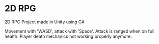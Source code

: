 # 2D RPG
 2D RPG Project made in Unity using C#

Movement with 'WASD', attack with 'Space'. Attack is ranged when on full health. Player death mechanics not working properly anymore.
